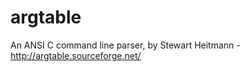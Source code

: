 argtable
========

An ANSI C command line parser, by Stewart Heitmann - http://argtable.sourceforge.net/
